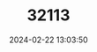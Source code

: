 ---
title: "32113"
category: "Gustavia excelsa"
draft: false
date: 2024-02-22 13:03:50
languages:
  Spanish; Castilian: ["Pacó"]
---